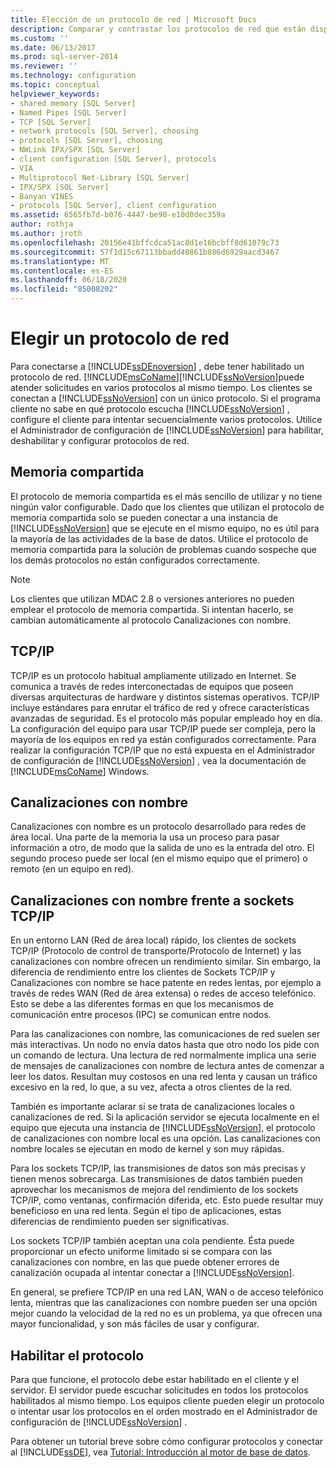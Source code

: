 ```yaml
---
title: Elección de un protocolo de red | Microsoft Docs
description: Comparar y contrastar los protocolos de red que están disponibles para conectarse a SQL Server Motor de base de datos, como la memoria compartida, TCP/IP y las canalizaciones con nombre.
ms.custom: ''
ms.date: 06/13/2017
ms.prod: sql-server-2014
ms.reviewer: ''
ms.technology: configuration
ms.topic: conceptual
helpviewer_keywords:
- shared memory [SQL Server]
- Named Pipes [SQL Server]
- TCP [SQL Server]
- network protocols [SQL Server], choosing
- protocols [SQL Server], choosing
- NWLink IPX/SPX [SQL Server]
- client configuration [SQL Server], protocols
- VIA
- Multiprotocol Net-Library [SQL Server]
- IPX/SPX [SQL Server]
- Banyan VINES
- protocols [SQL Server], client configuration
ms.assetid: 6565fb7d-b076-4447-be90-e10d0dec359a
author: rothja
ms.author: jroth
ms.openlocfilehash: 20156e41bffcdca51ac8d1e16bcbff8d61079c73
ms.sourcegitcommit: 57f1d15c67113bbadd40861b886d6929aacd3467
ms.translationtype: MT
ms.contentlocale: es-ES
ms.lasthandoff: 06/18/2020
ms.locfileid: "85008202"
---
```

# <a name="choosing-a-network-protocol"></a>Elegir un protocolo de red
  Para conectarse a [!INCLUDE[ssDEnoversion](../../includes/ssdenoversion-md.md)] , debe tener habilitado un protocolo de red. [!INCLUDE[msCoName](../../includes/msconame-md.md)][!INCLUDE[ssNoVersion](../../includes/ssnoversion-md.md)]puede atender solicitudes en varios protocolos al mismo tiempo. Los clientes se conectan a [!INCLUDE[ssNoVersion](../../includes/ssnoversion-md.md)] con un único protocolo. Si el programa cliente no sabe en qué protocolo escucha [!INCLUDE[ssNoVersion](../../includes/ssnoversion-md.md)] , configure el cliente para intentar secuencialmente varios protocolos. Utilice el Administrador de configuración de [!INCLUDE[ssNoVersion](../../includes/ssnoversion-md.md)] para habilitar, deshabilitar y configurar protocolos de red.  
  
## <a name="shared-memory"></a>Memoria compartida  
 El protocolo de memoria compartida es el más sencillo de utilizar y no tiene ningún valor configurable. Dado que los clientes que utilizan el protocolo de memoria compartida solo se pueden conectar a una instancia de [!INCLUDE[ssNoVersion](../../includes/ssnoversion-md.md)] que se ejecute en el mismo equipo, no es útil para la mayoría de las actividades de la base de datos. Utilice el protocolo de memoria compartida para la solución de problemas cuando sospeche que los demás protocolos no están configurados correctamente.  
  
> [!NOTE]  
>  Los clientes que utilizan MDAC 2.8 o versiones anteriores no pueden emplear el protocolo de memoria compartida. Si intentan hacerlo, se cambian automáticamente al protocolo Canalizaciones con nombre.  
  
## <a name="tcpip"></a>TCP/IP  
 TCP/IP es un protocolo habitual ampliamente utilizado en Internet. Se comunica a través de redes interconectadas de equipos que poseen diversas arquitecturas de hardware y distintos sistemas operativos. TCP/IP incluye estándares para enrutar el tráfico de red y ofrece características avanzadas de seguridad. Es el protocolo más popular empleado hoy en día. La configuración del equipo para usar TCP/IP puede ser compleja, pero la mayoría de los equipos en red ya están configurados correctamente. Para realizar la configuración TCP/IP que no está expuesta en el Administrador de configuración de [!INCLUDE[ssNoVersion](../../includes/ssnoversion-md.md)] , vea la documentación de [!INCLUDE[msCoName](../../includes/msconame-md.md)] Windows.  
  
## <a name="named-pipes"></a>Canalizaciones con nombre  
 Canalizaciones con nombre es un protocolo desarrollado para redes de área local. Una parte de la memoria la usa un proceso para pasar información a otro, de modo que la salida de uno es la entrada del otro. El segundo proceso puede ser local (en el mismo equipo que el primero) o remoto (en un equipo en red).  
  
## <a name="named-pipes-vs-tcpip-sockets"></a>Canalizaciones con nombre frente a sockets TCP/IP  
 En un entorno LAN (Red de área local) rápido, los clientes de sockets TCP/IP (Protocolo de control de transporte/Protocolo de Internet) y las canalizaciones con nombre ofrecen un rendimiento similar. Sin embargo, la diferencia de rendimiento entre los clientes de Sockets TCP/IP y Canalizaciones con nombre se hace patente en redes lentas, por ejemplo a través de redes WAN (Red de área extensa) o redes de acceso telefónico. Esto se debe a las diferentes formas en que los mecanismos de comunicación entre procesos (IPC) se comunican entre nodos.  
  
 Para las canalizaciones con nombre, las comunicaciones de red suelen ser más interactivas. Un nodo no envía datos hasta que otro nodo los pide con un comando de lectura. Una lectura de red normalmente implica una serie de mensajes de canalizaciones con nombre de lectura antes de comenzar a leer los datos. Resultan muy costosos en una red lenta y causan un tráfico excesivo en la red, lo que, a su vez, afecta a otros clientes de la red.  
  
 También es importante aclarar si se trata de canalizaciones locales o canalizaciones de red. Si la aplicación servidor se ejecuta localmente en el equipo que ejecuta una instancia de [!INCLUDE[ssNoVersion](../../includes/ssnoversion-md.md)], el protocolo de canalizaciones con nombre local es una opción. Las canalizaciones con nombre locales se ejecutan en modo de kernel y son muy rápidas.  
  
 Para los sockets TCP/IP, las transmisiones de datos son más precisas y tienen menos sobrecarga. Las transmisiones de datos también pueden aprovechar los mecanismos de mejora del rendimiento de los sockets TCP/IP, como ventanas, confirmación diferida, etc. Esto puede resultar muy beneficioso en una red lenta. Según el tipo de aplicaciones, estas diferencias de rendimiento pueden ser significativas.  
  
 Los sockets TCP/IP también aceptan una cola pendiente. Ésta puede proporcionar un efecto uniforme limitado si se compara con las canalizaciones con nombre, en las que puede obtener errores de canalización ocupada al intentar conectar a [!INCLUDE[ssNoVersion](../../includes/ssnoversion-md.md)].  
  
 En general, se prefiere TCP/IP en una red LAN, WAN o de acceso telefónico lenta, mientras que las canalizaciones con nombre pueden ser una opción mejor cuando la velocidad de la red no es un problema, ya que ofrecen una mayor funcionalidad, y son más fáciles de usar y configurar.  
  
## <a name="enabling-the-protocol"></a>Habilitar el protocolo  
 Para que funcione, el protocolo debe estar habilitado en el cliente y el servidor. El servidor puede escuchar solicitudes en todos los protocolos habilitados al mismo tiempo. Los equipos cliente pueden elegir un protocolo o intentar usar los protocolos en el orden mostrado en el Administrador de configuración de [!INCLUDE[ssNoVersion](../../includes/ssnoversion-md.md)] .  
  
 Para obtener un tutorial breve sobre cómo configurar protocolos y conectar al [!INCLUDE[ssDE](../../includes/ssde-md.md)], vea [Tutorial: Introducción al motor de base de datos](../../relational-databases/tutorial-getting-started-with-the-database-engine.md).  
  
  
